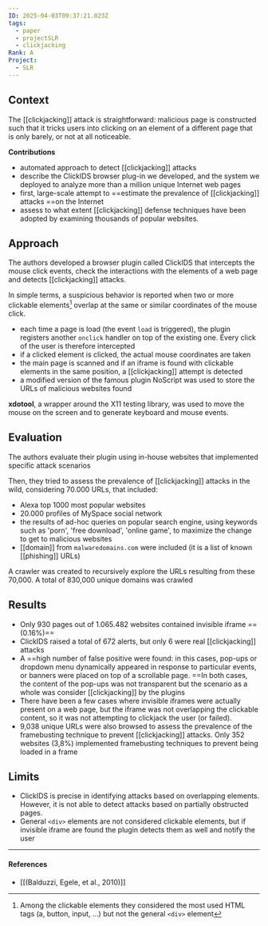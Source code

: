 ```yaml
---
ID: 2025-04-03T09:37:21.023Z
tags:
  - paper
  - projectSLR
  - clickjacking
Rank: A
Project:
  - SLR
---
```

## Context

The [[clickjacking]] attack is straightforward: malicious page is constructed such that it tricks users into clicking on an element of a different page that is only barely, or not at all noticeable.

 **Contributions**
 - automated approach to detect [[clickjacking]] attacks
 - describe the ClickIDS browser plug-in we developed, and the system we deployed to analyze more than a million unique Internet web pages
 - first, large-scale attempt to ==estimate the prevalence of [[clickjacking]] attacks ==on the Internet
 - assess to what extent [[clickjacking]] defense techniques have been adopted by examining thousands of popular websites.

## Approach

The authors developed a browser plugin called ClickIDS that intercepts the mouse click events, check the interactions with the elements of a web page and detects [[clickjacking]] attacks. 

In simple terms, a suspicious behavior is reported when two or more clickable elements[^1] overlap at the same or similar coordinates of the mouse click.
- each time a page is load (the event `load` is triggered), the plugin registers another `onclick` handler on top of the existing one. Every click of the user is therefore intercepted
- if a clicked element is clicked, the actual mouse coordinates are taken
- the main page is scanned and if an iframe is found with clickable elements in the same position, a [[clickjacking]] attempt is detected
- a modified version of the famous plugin NoScript was used to store the URLs of malicious websites found

**xdotool**, a wrapper around the X11 testing library, was used to move the mouse on the screen and to generate keyboard and mouse events.

## Evaluation

The authors evaluate their plugin using in-house websites that implemented specific attack scenarios

Then, they tried to assess the prevalence of [[clickjacking]] attacks in the wild, considering 70.000 URLs, that included:
- Alexa top 1000 most popular websites
- 20.000 profiles of MySpace social network
- the results of ad-hoc queries on popular search engine, using keywords such as 'porn', 'free download', 'online game', to maximize the change to get to malicious websites 
- [[domain]] from `malwaredomains.com` were included (it is a list of known [[phishing]] URLs)

A crawler was created to recursively explore the URLs resulting from these 70,000. A total of 830,000 unique domains was crawled

## Results

- Only 930 pages out of 1.065.482 websites contained invisible iframe ==(0.16%)==
- ClickIDS raised a total of 672 alerts, but only 6 were real [[clickjacking]] attacks
- A ==high number of false positive were found: in this cases, pop-ups or dropdown menu dynamically appeared in response to particular events, or banners were placed on top of a scrollable page. ==In both cases, the content of the pop-ups was not transparent but the scenario as a whole was consider [[clickjacking]] by the plugins
- There have been a few cases where invisible iframes were actually present on a web page, but the iframe was not overlapping the clickable content, so it was not attempting to clickjack the user (or failed).
- 9,038 unique URLs were also browsed to assess the prevalence of the framebusting technique to prevent [[clickjacking]] attacks. Only 352 websites (3,8%) implemented framebusting techniques to prevent being loaded in a frame

## Limits

- ClickIDS is precise in identifying attacks based on overlapping elements. However, it is not able to detect attacks based on partially obstructed pages.
- General `<div>` elements are not considered clickable elements, but if invisible iframe are found the plugin detects them as well and notify the user

---
#### References
- [[(Balduzzi, Egele, et al., 2010)]]

[^1]: Among the clickable elements they considered the most used HTML tags (a, button, input, ...) but not the general `<div>` element

